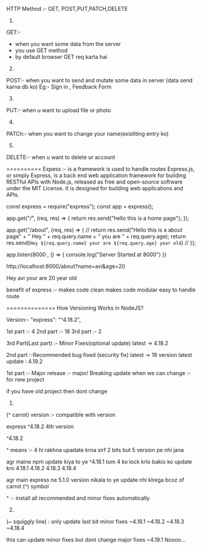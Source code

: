 HTTP Method :-
GET, POST,PUT,PATCH,DELETE

1.
GET:-
- when you want some data from the server
- you use GET method
- by default browser GET req karta hai

2.
POST:-
when you want to send and mutate some data in server (data send karna db ko)
Eg:- Sign in , Feedback Form

3.
PUT:-
when u want to upload file or photo

4.
PATCh:-
when you want to change your name(existiting entry ko)

5.
DELETE:-
when u want to delete ur account


==========
Expess :- is a framework
is used to handle routes
Express.js, or simply Express, is a back end web application framework for building RESTful APIs with Node.js, released as free and open-source software under the MIT License. It is designed for building web applications and APIs.

const express = require("express");
const app = express();

app.get("/", (req, res) => {
  return res.send("hello this is a home page");
});

app.get("/about", (req, res) => {
  // return res.send("Hello this is a about page" + " Hey " + req.query.name + " you are " + req.query.age);
  return res.send(`Hey ${req.query.name} your are ${req.query.age} year old`)
  // 
});


app.listen(8000 , () => {
  console.log("Server Started at 8000")
})


http://localhost:8000/about?name=avi&age=20

Hey avi your are 20 year old


benefit of express :-
makes code clean
makes code modular
easy to handle route


==============
How Versioning Works in NodeJS?

Version:-
    "express": "^4.18.2",

1st part :- 4
2nd part :- 18
3rd part :- 2


3rd Part(Last part) :- Minor Fixes(optional update)
latest -> 4.18.2

2nd part :-Recommended bug fixed (security fix)
latest -> 18 version
latest update : 4.19.2

1st part :- Major release :- major/ Breaking update
when we can change :-
for new project

if you have old project then dont change

1.
(^ carrot) version :- compatible with version

 express ^4.18.2
 4th version

^4.18.2 

^ means :- 4 hi rakhna
upadate krna sirf 2 bits but 5 version pe nhi jana

agr maine npm update kiya to ye
^4.18.1 tum 4 ko lock krlo bakio ko update kro
4.18.1
4.18.2
4.18.3
4.18.4

agr main express ne 
5.1.0 version nikala to ye update nhi klrega bcoz of carrot (^) symbol

^ :- install all recommended and minor fixes automatically

2. 
(~ squiggly line) :  only update last bit minor fixes
~4.18.1
~4.18.2
~4.18.3
~4.18.4

this can update minor fixes but dont change major fixes
~4.19.1 Noooo...

